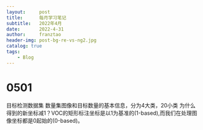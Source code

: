 ```yaml
---
layout:     post
title:      每月学习笔记
subtitle:   2022年4月
date:       2022-4-31
author:     franztao
header-img: post-bg-re-vs-ng2.jpg
catalog: true
tags:
    - Blog
---
```


# 0501
目标检测数据集
数量集图像和目标数量的基本信息，分为4大类，20小类
为什么得到的新坐标减1？VOC的矩形标注坐标是以1为基准的(1-based),而我们在处理图像坐标都是0起始的(0-based)。